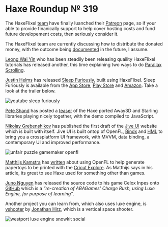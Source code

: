 [_template]: ../templates/roundup.html
[date]: / "2015-05-10 09:55:00"
[modified]: / "2015-05-09 09:55:00"
[published]: / "2015-05-09 09:55:00"
[“”]: a ""
# Haxe Roundup № 319

The HaxeFlixel [team][gh1] have finally luanched their [Patreon][l1] page, so if
your able to provide finanically support to help cover hosting costs and fund
future developement costs, then seriously consider it. 

The HaxeFlixel team are currently discussing how to distribute the donated money, 
with the outcome being [documented][l2] in the future, I assume.

[Leong Wai Yin][tw1] who has been steadily been releasing quaility HaxeFlixel tutorials
has released another, this time explaining two ways to do [Parallax Scrolling][l3].

[Justin Helms][tw2] has released [Sleep Furiously][l4], built using HaxeFlixel. Sleep
Furiously is available from the [App Store][l5], [Play Store][l6] and 
[Amazon][l7]. Take a look at the trailer below.

![youtube sleep furiously](cs_PkLU02T4)

[Pete Shand][tw4] has posted a [teaser][l10] of the Haxe ported Away3D and Starling 
libraries playing nicely together, with the demo compiled to JavaScript.

[Nikolay Grebenshikov][tw7] has published the first draft of the [Jive UI][l13]
website which is built with itself. Jive UI is built ontop of OpenFL, [Bindx][l14]
and [HML][l15] to bring you a crossplatform UI framework, with MVVM, data binding, 
a contemporary UI and improved performance.

![unfair puzzle gamemaker openfl](/img/319/unfairpuzzle.png "Before (in GameMaker) and after (in OpenFL) of UnfairPuzzle by @go_go_goto")

[Matthijs Kamstra][tw3] has [written][l8] about using OpenFL to help generate 
papertoys to be printed with the [Cricut Explore][l9]. As Matthijs says in his
article, its great to see Haxe used for something other than games.

[Juno Nguyen][tw5] has released the source code to his game Celox Inpes onto
[GitHub][l11] which is a _“re-creation of ABAGames' Charge Rush, using Luxe 
Engine, for purpose of learning”_.

Another project you can learn from, which also uses luxe engine, is [vshooter][l12]
by [Jonathan Hirz][tw6], which is a vertical space shooter.

![westport luxe engine snowkit social](/img/319/westport.png "The Westport Independent by @KristianBrodal built with Luxe Engine featured in PC Gamer UK")

[tw7]: https://twitter.com/grebenshikov_n "@grebenshikov_n"
[tw6]: https://twitter.com/jonathanhirz "@jonathanhirz"
[tw5]: https://twitter.com/JunoNgx "@JunoNgx"
[tw4]: https://twitter.com/peteshand "@peteshand"
[tw3]: https://twitter.com/MatthijsKamstra "@MatthijsKamstra"
[tw2]: https://twitter.com/JustinMHelms "@JustinMHelms"
[tw1]: https://twitter.com/laxa88 "@laxa88"

[gh1]: https://github.com/HaxeFlixel "@HaxeFlixel"

[l15]: https://github.com/profelis/hml "HML on GitHub"
[l14]: https://github.com/profelis/bindx2 "Bindx2 on GitHub"
[l13]: http://ngrebenshikov.github.io/jive/ "Jive UI"
[l12]: http://jonathanhirz.com/vshooter/ "VShooter"
[l11]: https://github.com/JunoNgx/celox-inpes "Celox Inpes on GitHub"
[l10]: http://blog.peteshand.net/haxe-away3d-starling-integration-sneak-peek/ "Haxe Away3D and Starling Sneak Peak"
[l9]: http://us.cricut.com/home/learn/machines/explore-family "Cricut Explore"
[l8]: http://www.matthijskamstra.nl/blog/2015/05/04/openfl-papertoy-art-project/ "OpenFL PaperToy Art Project"
[l7]: http://www.amazon.com/gp/mas/dl/android?p=com.playmationstudios.SleepFuriously "Sleep Furiously on Amazon"
[l6]: http://play.google.com/store/apps/details?id=com.playmationstudios.SleepFuriously "Sleep Furiously on the Play Store"
[l5]: https://itunes.apple.com/us/app/id984724063?mt=8 "Sleep Furiously on the App Store"
[l4]: http://playmationstudios.com "Sleep Furiously"
[l3]: http://coinflipstudios.com/devblog/?p=358 "HaxeFlixel Tutorial - Parallax Scrolling"
[l2]: https://github.com/HaxeFlixel/flixel-docs/blob/master/documentation/01_community/06-contributing.html.md#donations "HaxeFlixel Contributions and Donations"
[l1]: https://www.patreon.com/user?u=94916 "Support HaxeFlixel on Patreon"